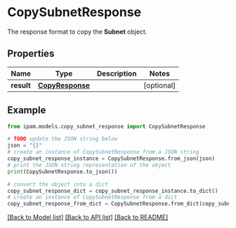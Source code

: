 # CopySubnetResponse

The response format to copy the __Subnet__ object.

## Properties

Name | Type | Description | Notes
------------ | ------------- | ------------- | -------------
**result** | [**CopyResponse**](CopyResponse.md) |  | [optional] 

## Example

```python
from ipam.models.copy_subnet_response import CopySubnetResponse

# TODO update the JSON string below
json = "{}"
# create an instance of CopySubnetResponse from a JSON string
copy_subnet_response_instance = CopySubnetResponse.from_json(json)
# print the JSON string representation of the object
print(CopySubnetResponse.to_json())

# convert the object into a dict
copy_subnet_response_dict = copy_subnet_response_instance.to_dict()
# create an instance of CopySubnetResponse from a dict
copy_subnet_response_from_dict = CopySubnetResponse.from_dict(copy_subnet_response_dict)
```
[[Back to Model list]](../README.md#documentation-for-models) [[Back to API list]](../README.md#documentation-for-api-endpoints) [[Back to README]](../README.md)


